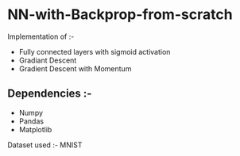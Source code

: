 # NN-with-Backprop-from-scratch

Implementation of :-
* Fully connected layers with sigmoid activation
* Gradiant Descent
* Gradient Descent with Momentum

## Dependencies :-
* Numpy
* Pandas
* Matplotlib


Dataset used :- MNIST
